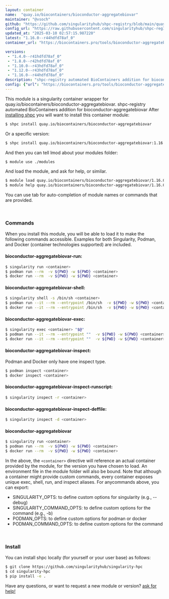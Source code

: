 ```yaml
---
layout: container
name:  "quay.io/biocontainers/bioconductor-aggregatebiovar"
maintainer: "@vsoch"
github: "https://github.com/singularityhub/shpc-registry/blob/main/quay.io/biocontainers/bioconductor-aggregatebiovar/container.yaml"
config_url: "https://raw.githubusercontent.com/singularityhub/shpc-registry/main/quay.io/biocontainers/bioconductor-aggregatebiovar/container.yaml"
updated_at: "2025-03-10 02:57:15.987220"
latest: "1.16.0--r44hdfd78af_0"
container_url: "https://biocontainers.pro/tools/bioconductor-aggregatebiovar"

versions:
 - "1.4.0--r41hdfd78af_0"
 - "1.8.0--r42hdfd78af_0"
 - "1.10.0--r43hdfd78af_0"
 - "1.12.0--r43hdfd78af_0"
 - "1.16.0--r44hdfd78af_0"
description: "shpc-registry automated BioContainers addition for bioconductor-aggregatebiovar"
config: {"url": "https://biocontainers.pro/tools/bioconductor-aggregatebiovar", "maintainer": "@vsoch", "description": "shpc-registry automated BioContainers addition for bioconductor-aggregatebiovar", "latest": {"1.16.0--r44hdfd78af_0": "sha256:ddbf6c7609cbbe87f465ad3806409f8c2545ed357ebd5920e6ac27c1755c2b46"}, "tags": {"1.4.0--r41hdfd78af_0": "sha256:acedd03811fad2a91da150d743b241be11ff3720e37ca8b8a12ec631585dff3a", "1.8.0--r42hdfd78af_0": "sha256:a61b5fa188901538afb569013f965e2e6bd4dd991b9d1d240b1247db6eead1b8", "1.10.0--r43hdfd78af_0": "sha256:8303704dec8980139a865a00e70271606a588f0b04b7529945e9854c212410c6", "1.12.0--r43hdfd78af_0": "sha256:8a476c1389579f92a0f20f520e455d6829fca693a520730ea2f77149a3343294", "1.16.0--r44hdfd78af_0": "sha256:ddbf6c7609cbbe87f465ad3806409f8c2545ed357ebd5920e6ac27c1755c2b46"}, "docker": "quay.io/biocontainers/bioconductor-aggregatebiovar"}
---
```


This module is a singularity container wrapper for quay.io/biocontainers/bioconductor-aggregatebiovar.
shpc-registry automated BioContainers addition for bioconductor-aggregatebiovar
After [installing shpc](#install) you will want to install this container module:


```bash
$ shpc install quay.io/biocontainers/bioconductor-aggregatebiovar
```

Or a specific version:

```bash
$ shpc install quay.io/biocontainers/bioconductor-aggregatebiovar:1.16.0--r44hdfd78af_0
```

And then you can tell lmod about your modules folder:

```bash
$ module use ./modules
```

And load the module, and ask for help, or similar.

```bash
$ module load quay.io/biocontainers/bioconductor-aggregatebiovar/1.16.0--r44hdfd78af_0
$ module help quay.io/biocontainers/bioconductor-aggregatebiovar/1.16.0--r44hdfd78af_0
```

You can use tab for auto-completion of module names or commands that are provided.

<br>

### Commands

When you install this module, you will be able to load it to make the following commands accessible.
Examples for both Singularity, Podman, and Docker (container technologies supported) are included.

#### bioconductor-aggregatebiovar-run:

```bash
$ singularity run <container>
$ podman run --rm  -v ${PWD} -w ${PWD} <container>
$ docker run --rm  -v ${PWD} -w ${PWD} <container>
```

#### bioconductor-aggregatebiovar-shell:

```bash
$ singularity shell -s /bin/sh <container>
$ podman run --it --rm --entrypoint /bin/sh  -v ${PWD} -w ${PWD} <container>
$ docker run --it --rm --entrypoint /bin/sh  -v ${PWD} -w ${PWD} <container>
```

#### bioconductor-aggregatebiovar-exec:

```bash
$ singularity exec <container> "$@"
$ podman run --it --rm --entrypoint ""  -v ${PWD} -w ${PWD} <container> "$@"
$ docker run --it --rm --entrypoint ""  -v ${PWD} -w ${PWD} <container> "$@"
```

#### bioconductor-aggregatebiovar-inspect:

Podman and Docker only have one inspect type.

```bash
$ podman inspect <container>
$ docker inspect <container>
```

#### bioconductor-aggregatebiovar-inspect-runscript:

```bash
$ singularity inspect -r <container>
```

#### bioconductor-aggregatebiovar-inspect-deffile:

```bash
$ singularity inspect -d <container>
```



#### bioconductor-aggregatebiovar

```bash
$ singularity run <container>
$ podman run --rm  -v ${PWD} -w ${PWD} <container>
$ docker run --rm  -v ${PWD} -w ${PWD} <container>
```


In the above, the `<container>` directive will reference an actual container provided
by the module, for the version you have chosen to load. An environment file in the
module folder will also be bound. Note that although a container
might provide custom commands, every container exposes unique exec, shell, run, and
inspect aliases. For anycommands above, you can export:

 - SINGULARITY_OPTS: to define custom options for singularity (e.g., --debug)
 - SINGULARITY_COMMAND_OPTS: to define custom options for the command (e.g., -b)
 - PODMAN_OPTS: to define custom options for podman or docker
 - PODMAN_COMMAND_OPTS: to define custom options for the command

<br>

### Install

You can install shpc locally (for yourself or your user base) as follows:

```bash
$ git clone https://github.com/singularityhub/singularity-hpc
$ cd singularity-hpc
$ pip install -e .
```

Have any questions, or want to request a new module or version? [ask for help!](https://github.com/singularityhub/singularity-hpc/issues)